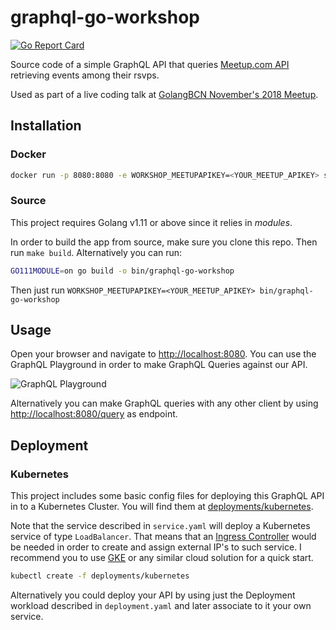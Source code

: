 # graphql-go-workshop

[![Go Report Card](https://goreportcard.com/badge/github.com/smoya/graphql-go-workshop?style=flat-square)](https://goreportcard.com/report/github.com/smoya/graphql-go-workshop)

Source code of a simple GraphQL API that queries [Meetup.com API](https://secure.meetup.com/meetup_api) retrieving events among their rsvps. 

Used as part of a live coding talk at [GolangBCN November's 2018 Meetup](https://www.meetup.com/Golang-Barcelona/events/256537826/).

## Installation

### Docker

```bash
docker run -p 8080:8080 -e WORKSHOP_MEETUPAPIKEY=<YOUR_MEETUP_APIKEY> smoya/graphql-go-workshop:latest
```

### Source

This project requires Golang v1.11 or above since it relies in *modules*.

In order to build the app from source, make sure you clone this repo.
Then run `make build`. Alternatively you can run:

```bash
GO111MODULE=on go build -o bin/graphql-go-workshop
```

Then just run `WORKSHOP_MEETUPAPIKEY=<YOUR_MEETUP_APIKEY> bin/graphql-go-workshop`

## Usage

Open your browser and navigate to [http://localhost:8080](http://localhost:8080). 
You can use the GraphQL Playground in order to make GraphQL Queries against our API. 

![GraphQL Playground](https://user-images.githubusercontent.com/1083296/49106315-25959e00-f283-11e8-98a5-ee9ba7016cf4.jpg)

Alternatively you can make GraphQL queries with any other client by using [http://localhost:8080/query](http://localhost:8080/query) as endpoint.

## Deployment

### Kubernetes

This project includes some basic config files for deploying this GraphQL API in to a Kubernetes Cluster.
You will find them at [deployments/kubernetes](deployments/kubernetes).

Note that the service described in `service.yaml` will deploy a Kubernetes service of type `LoadBalancer`. That means that an [Ingress Controller](https://kubernetes.io/docs/concepts/services-networking/ingress/) would be needed in order to create and assign external IP's to such service.
I recommend you to use [GKE](https://cloud.google.com/kubernetes-engine) or any similar cloud solution for a quick start.

```bash
kubectl create -f deployments/kubernetes
```

Alternatively you could deploy your API by using just the Deployment workload described in `deployment.yaml` and later associate to it your own service.  